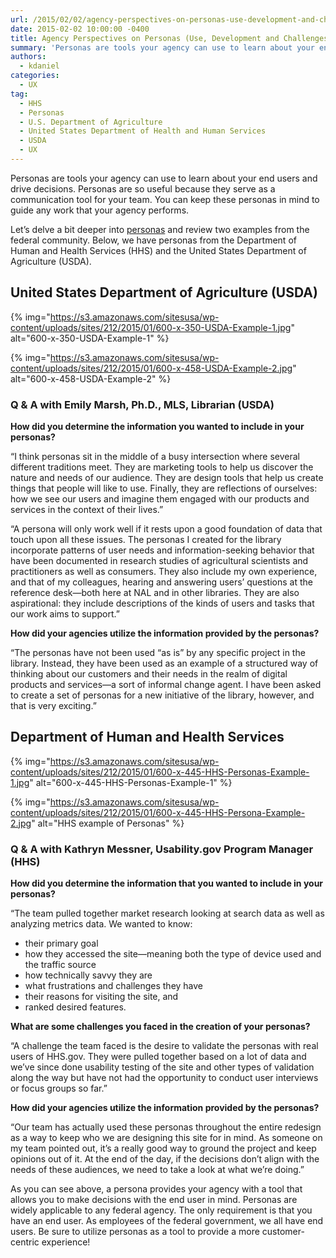 ```yaml
---
url: /2015/02/02/agency-perspectives-on-personas-use-development-and-challenges/
date: 2015-02-02 10:00:00 -0400
title: Agency Perspectives on Personas (Use, Development and Challenges)
summary: 'Personas are tools your agency can use to learn about your end users and drive decisions. Personas are so useful because they serve as a communication tool for your team. You can keep these personas in mind to guide any work that your agency performs. Let&#8217;s delve a bit deeper into personas and review two'
authors:
  - kdaniel
categories:
  - UX
tag:
  - HHS
  - Personas
  - U.S. Department of Agriculture
  - United States Department of Health and Human Services
  - USDA
  - UX
---
```


Personas are tools your agency can use to learn about your end users and drive decisions. Personas are so useful because they serve as a communication tool for your team. You can keep these personas in mind to guide any work that your agency performs.

Let&#8217;s delve a bit deeper into [personas](https://www.WHATEVER/2015/01/09/personas-101/) and review two examples from the federal community. Below, we have personas from the Department of Human and Health Services (HHS) and the United States Department of Agriculture (USDA).

## United States Department of Agriculture (USDA)

{% img="https://s3.amazonaws.com/sitesusa/wp-content/uploads/sites/212/2015/01/600-x-350-USDA-Example-1.jpg" alt="600-x-350-USDA-Example-1" %}

{% img="https://s3.amazonaws.com/sitesusa/wp-content/uploads/sites/212/2015/01/600-x-458-USDA-Example-2.jpg" alt="600-x-458-USDA-Example-2" %}

### ****Q & A with Emily Marsh, Ph.D., MLS, Librarian (USDA)****

**How did you determine the information you wanted to include in your personas?**
  
“I think personas sit in the middle of a busy intersection where several different traditions meet. They are marketing tools to help us discover the nature and needs of our audience. They are design tools that help us create things that people will like to use. Finally, they are reflections of ourselves: how we see our users and imagine them engaged with our products and services in the context of their lives.”

“A persona will only work well if it rests upon a good foundation of data that touch upon all these issues. The personas I created for the library incorporate patterns of user needs and information-seeking behavior that have been documented in research studies of agricultural scientists and practitioners as well as consumers. They also include my own experience, and that of my colleagues, hearing and answering users&#8217; questions at the reference desk—both here at NAL and in other libraries. They are also aspirational: they include descriptions of the kinds of users and tasks that our work aims to support.”

**How did your agencies utilize the information provided by the personas?**
  
“The personas have not been used &#8220;as is&#8221; by any specific project in the library. Instead, they have been used as an example of a structured way of thinking about our customers and their needs in the realm of digital products and services—a sort of informal change agent. I have been asked to create a set of personas for a new initiative of the library, however, and that is very exciting.”

## Department of Human and Health Services

{% img="https://s3.amazonaws.com/sitesusa/wp-content/uploads/sites/212/2015/01/600-x-445-HHS-Personas-Example-1.jpg" alt="600-x-445-HHS-Personas-Example-1" %}

{% img="https://s3.amazonaws.com/sitesusa/wp-content/uploads/sites/212/2015/01/600-x-445-HHS-Persona-Example-2.jpg" alt="HHS example of Personas" %}

### **Q & A with Kathryn Messner, Usability.gov Program Manager (HHS)**

**How did you determine the information that you wanted to include in your personas?**
  
“The team pulled together market research looking at search data as well as analyzing metrics data. We wanted to know:

  * their primary goal
  * how they accessed the site—meaning both the type of device used and the traffic source
  * how technically savvy they are
  * what frustrations and challenges they have
  * their reasons for visiting the site, and
  * ranked desired features.

**What are some challenges you faced in the creation of your personas?**
  
“A challenge the team faced is the desire to validate the personas with real users of HHS.gov. They were pulled together based on a lot of data and we&#8217;ve since done usability testing of the site and other types of validation along the way but have not had the opportunity to conduct user interviews or focus groups so far.”

**How did your agencies utilize the information provided by the personas?**
  
“Our team has actually used these personas throughout the entire redesign as a way to keep who we are designing this site for in mind. As someone on my team pointed out, it’s a really good way to ground the project and keep opinions out of it. At the end of the day, if the decisions don’t align with the needs of these audiences, we need to take a look at what we’re doing.”

As you can see above, a persona provides your agency with a tool that allows you to make decisions with the end user in mind. Personas are widely applicable to any federal agency. The only requirement is that you have an end user. As employees of the federal government, we all have end users. Be sure to utilize personas as a tool to provide a more customer-centric experience!